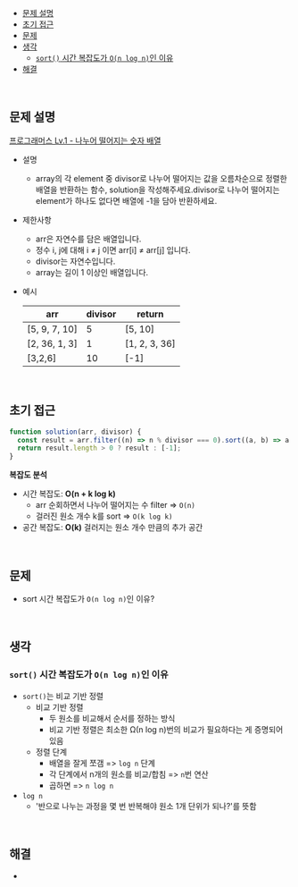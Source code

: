 - [문제 설명](#문제-설명)
- [초기 접근](#초기-접근)
- [문제](#문제)
- [생각](#생각)
  - [`sort()` 시간 복잡도가 `O(n log n)`인 이유](#sort-시간-복잡도가-on-log-n인-이유)
- [해결](#해결)

<br>

## 문제 설명

[프로그래머스 Lv.1 - 나누어 떨어지는 숫자 배열](https://school.programmers.co.kr/learn/courses/30/lessons/12910)

- 설명
  - array의 각 element 중 divisor로 나누어 떨어지는 값을 오름차순으로 정렬한 배열을 반환하는 함수, solution을 작성해주세요.divisor로 나누어 떨어지는 element가 하나도 없다면 배열에 -1을 담아 반환하세요.
- 제한사항
  - arr은 자연수를 담은 배열입니다.
  - 정수 i, j에 대해 i ≠ j 이면 arr[i] ≠ arr[j] 입니다.
  - divisor는 자연수입니다.
  - array는 길이 1 이상인 배열입니다.
- 예시

  | arr           | divisor | return        |
  | ------------- | ------- | ------------- |
  | [5, 9, 7, 10] | 5       | [5, 10]       |
  | [2, 36, 1, 3] | 1       | [1, 2, 3, 36] |
  | [3,2,6]       | 10      | [-1]          |

<br>

## 초기 접근

```javascript
function solution(arr, divisor) {
  const result = arr.filter((n) => n % divisor === 0).sort((a, b) => a - b);
  return result.length > 0 ? result : [-1];
}
```

**복잡도 분석**

- 시간 복잡도: **O(n + k log k)**
  - arr 순회하면서 나누어 떨어지는 수 filter => `O(n)`
  - 걸러진 원소 개수 k를 sort => `O(k log k)`
- 공간 복잡도: **O(k)** 걸러지는 원소 개수 만큼의 추가 공간

<br>

## 문제

- sort 시간 복잡도가 `O(n log n)`인 이유?

<br>

## 생각

### `sort()` 시간 복잡도가 `O(n log n)`인 이유

- `sort()`는 비교 기반 정렬
  - 비교 기반 정렬
    - 두 원소를 비교해서 순서를 정하는 방식
    - 비교 기반 정렬은 최소한 Ω(n log n)번의 비교가 필요하다는 게 증명되어 있음
  - 정렬 단계
    - 배열을 잘게 쪼갬 => `log n` 단계
    - 각 단계에서 n개의 원소를 비교/합침 => `n`번 연산
    - 곱하면 => `n log n`
- `log n`
  - '반으로 나누는 과정을 몇 번 반복해야 원소 1개 단위가 되나?'를 뜻함

<br>

## 해결

-
